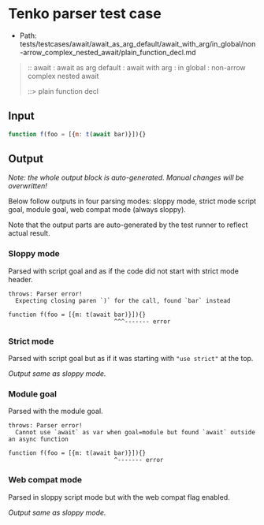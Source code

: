 # Tenko parser test case

- Path: tests/testcases/await/await_as_arg_default/await_with_arg/in_global/non-arrow_complex_nested_await/plain_function_decl.md

> :: await : await as arg default : await with arg : in global : non-arrow complex nested await
>
> ::> plain function decl

## Input

`````js
function f(foo = [{m: t(await bar)}]){}
`````

## Output

_Note: the whole output block is auto-generated. Manual changes will be overwritten!_

Below follow outputs in four parsing modes: sloppy mode, strict mode script goal, module goal, web compat mode (always sloppy).

Note that the output parts are auto-generated by the test runner to reflect actual result.

### Sloppy mode

Parsed with script goal and as if the code did not start with strict mode header.

`````
throws: Parser error!
  Expecting closing paren `)` for the call, found `bar` instead

function f(foo = [{m: t(await bar)}]){}
                              ^^^------- error
`````

### Strict mode

Parsed with script goal but as if it was starting with `"use strict"` at the top.

_Output same as sloppy mode._

### Module goal

Parsed with the module goal.

`````
throws: Parser error!
  Cannot use `await` as var when goal=module but found `await` outside an async function

function f(foo = [{m: t(await bar)}]){}
                              ^------- error
`````


### Web compat mode

Parsed in sloppy script mode but with the web compat flag enabled.

_Output same as sloppy mode._
